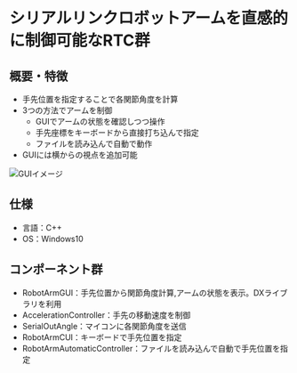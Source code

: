 # シリアルリンクロボットアームを直感的に制御可能なRTC群
## 概要・特徴
- 手先位置を指定することで各関節角度を計算
- 3つの方法でアームを制御
  - GUIでアームの状態を確認しつつ操作
  - 手先座標をキーボードから直接打ち込んで指定
  - ファイルを読み込んで自動で動作
- GUIには横からの視点を追加可能

![GUIイメージ](https://user-images.githubusercontent.com/72483942/96357404-5f514580-1136-11eb-9993-f34a8be4a03e.PNG)
## 仕様
- 言語：C++
- OS：Windows10
## コンポーネント群
- RobotArmGUI：手先位置から関節角度計算,アームの状態を表示。DXライブラリを利用
- AccelerationController：手先の移動速度を制御
- SerialOutAngle：マイコンに各関節角度を送信
- RobotArmCUI：キーボードで手先位置を指定
- RobotArmAutomaticController：ファイルを読み込んで自動で手先位置を指定

